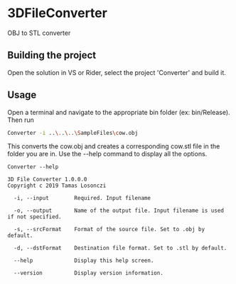 # 3DFileConverter
OBJ to STL converter

## Building the project
Open the solution in VS or Rider, select the project 'Converter' and build it.

## Usage
Open a terminal and navigate to the appropriate bin folder (ex: bin/Release). Then run
```bash
Converter -i ..\..\..\SampleFiles\cow.obj
```
This converts the cow.obj and creates a corresponding cow.stl file in the folder you are in.
Use the --help command to display all the options.
```bash>
Converter --help

3D File Converter 1.0.0.0
Copyright c 2019 Tamas Losonczi

  -i, --input        Required. Input filename

  -o, --output       Name of the output file. Input filename is used if not specified.

  -s, --srcFormat    Format of the source file. Set to .obj by default.

  -d, --dstFormat    Destination file format. Set to .stl by default.

  --help             Display this help screen.

  --version          Display version information.
  ```
